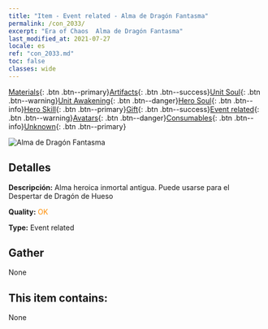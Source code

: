 ```yaml
---
title: "Item - Event related - Alma de Dragón Fantasma"
permalink: /con_2033/
excerpt: "Era of Chaos  Alma de Dragón Fantasma"
last_modified_at: 2021-07-27
locale: es
ref: "con_2033.md"
toc: false
classes: wide
---
```

 [Materials](/ItemsES/){: .btn .btn--primary}[Artifacts](/ItemsES/Artifacts/){: .btn .btn--success}[Unit Soul](/ItemsES/UnitSoul/){: .btn .btn--warning}[Unit Awakening](/ItemsES/UnitAwakening/){: .btn .btn--danger}[Hero Soul](/ItemsES/HeroSoul/){: .btn .btn--info}[Hero Skill](/ItemsES/HeroSkill/){: .btn .btn--primary}[Gift](/ItemsES/Gift/){: .btn .btn--success}[Event related](/ItemsES/Events/){: .btn .btn--warning}[Avatars](/ItemsES/Avatars/){: .btn .btn--danger}[Consumables](/ItemsES/Consumables/){: .btn .btn--info}[Unknown](/ItemsES/Unknown/){: .btn .btn--primary}

 ![Alma de Dragón Fantasma](/images/t/juexing_307.png)

## Detalles
 **Descripción:** Alma heroica inmortal antigua. Puede usarse para el Despertar de Dragón de Hueso

 **Quality:** <span style="color: #FF8C00">OK</span>

 **Type:** Event related

## Gather

  None

## This item contains:

  None

